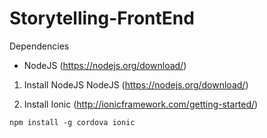 # Storytelling-FrontEnd


Dependencies

* NodeJS (https://nodejs.org/download/)


1. Install NodeJS NodeJS (https://nodejs.org/download/)

2. Install Ionic (http://ionicframework.com/getting-started/) 

  ```npm install -g cordova ionic```
  
  
